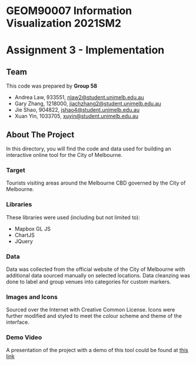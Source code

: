 # GEOM90007 Information Visualization 2021SM2 
# Assignment 3 - Implementation

## Team
This code was prepared by **Group 58**
- Andrea Law, 933551, nlaw2@student.unimelb.edu.au
- Gary Zhang, 1218000, jiachzhang2@student.unimelb.edu.au
- Jie Shao, 904822, jshao4@student.unimelb.edu.au
- Xuan Yin, 1033705, xuyin@student.unimelb.edu.au

## About The Project

In this directory, you will find the code and data used for building an interactive online tool for the City of Melbourne.

### Target
Tourists visiting areas around the Melbourne CBD governed by the City of Melbourne.

### Libraries
These libraries were used (including but not limited to):
- Mapbox GL JS
- ChartJS
- JQuery

### Data
Data was collected from the official website of the City of Melbourne with additional data sourced manually on selected locations.
Data cleanzing was done to label and group venues into categories for custom markers.

### Images and Icons
Sourced over the Internet with Creative Common License.
Icons were further modified and styled to meet the colour scheme and theme of the interface.

### Demo Video
A presentation of the project with a demo of this tool could be found at [this link](https://youtu.be/sQ-QfWvfdAw)
